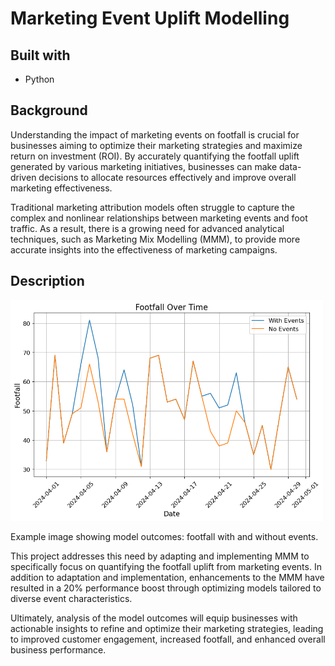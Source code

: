 # Marketing Event Uplift Modelling
## Built with
- Python

## Background
Understanding the impact of marketing events on footfall is crucial for businesses aiming to optimize their marketing strategies and maximize return on investment (ROI). By accurately quantifying the footfall uplift generated by various marketing initiatives, businesses can make data-driven decisions to allocate resources effectively and improve overall marketing effectiveness.

Traditional marketing attribution models often struggle to capture the complex and nonlinear relationships between marketing events and foot traffic. As a result, there is a growing need for advanced analytical techniques, such as Marketing Mix Modelling (MMM), to provide more accurate insights into the effectiveness of marketing campaigns.

## Description
<img src="images/uplift.png" alt="Example Image: Footfall with and without events." width="500">

Example image showing model outcomes: footfall with and without events.

This project addresses this need by adapting and implementing MMM to specifically focus on quantifying the footfall uplift from marketing events. In addition to adaptation and implementation, enhancements to the MMM have resulted in a 20% performance boost through optimizing models tailored to diverse event characteristics.

Ultimately, analysis of the model outcomes will equip businesses with actionable insights to refine and optimize their marketing strategies, leading to improved customer engagement, increased footfall, and enhanced overall business performance.